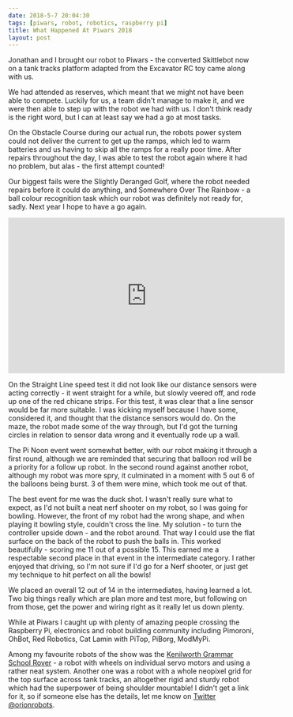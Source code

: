 ```yaml
---
date: 2018-5-7 20:04:30
tags: [piwars, robot, robotics, raspberry pi]
title: What Happened At Piwars 2018
layout: post
---
```

Jonathan and I brought our robot to Piwars - the converted Skittlebot now on a tank tracks platform adapted from the Excavator RC toy came along with us.

We had attended as reserves, which meant that we might not have been able to compete. Luckily for us, a team didn't manage to make it, and we were then able to step up with the robot we had with us. I don't think ready is the right word, but I can at least say we had a go at most tasks.

On the Obstacle Course during our actual run, the robots power system could not deliver the current to get up the ramps, which led to warm batteries and us having to skip all the ramps for a really poor time. After repairs throughout the day, I was able to test the robot again where it had no problem, but alas - the first attempt counted!

Our biggest fails were the Slightly Deranged Golf, where the robot needed repairs before it could do anything, and Somewhere Over The Rainbow - a ball colour recognition task which our robot was definitely not ready for, sadly. Next year I hope to have a go again.

<div class="embed-responsive embed-responsive-16by9">
<iframe width="560" height="315" src="https://www.youtube.com/embed/jm0AX-WYSGY" frameborder="0" allowfullscreen="True"></iframe>
</div>

On the Straight Line speed test it did not look like our distance sensors were acting correctly - it went straight for a while, but slowly veered off, and rode up one of the red chicane strips. For this test, it was clear that a line sensor would be far more suitable. I was kicking myself because I have some, considered it, and thought that the distance sensors would do. On the maze, the robot made some of the way through, but I'd got the turning circles in relation to sensor data wrong and it eventually rode up a wall.

The Pi Noon event went somewhat better, with our robot making it through a first round, although we are reminded that securing that balloon rod will be a priority for a follow up robot. In the second round against another robot, although my robot was more spry, it culminated in a moment with 5 out 6 of the balloons being burst. 3 of them were mine, which took me out of that.

The best event for me was the duck shot. I wasn't really sure what to expect, as I'd not built a neat nerf shooter on my robot, so I was going for bowling. However, the front of my robot had the wrong shape, and when playing it bowling style, couldn't cross the line. My solution - to turn the controller upside down - and the robot around. That way I could use the flat surface on the back of the robot to push the balls in. This worked beautifully - scoring me 11 out of a possible 15. This earned me a respectable second place in that event in the intermediate category. I rather enjoyed that driving, so I'm not sure if I'd go for a Nerf shooter, or just get my technique to hit perfect on all the bowls!

We placed an overall 12 out of 14 in the intermediates, having learned a lot. Two big things really which are plan more and test more, but following on from those, get the power and wiring right as it really let us down plenty.

While at Piwars I caught up with plenty of amazing people crossing the Raspberry Pi, electronics and robot building community including Pimoroni, OhBot, Red Robotics, Cat Lamin with PiTop, PiBorg, ModMyPi.

Among my favourite robots of the show was the [Kenilworth Grammar School Rover](https://gccpiwars.wordpress.com/2018/04/20/final-word-before-the-competition/) - a robot with wheels on individual servo motors and using a rather neat system. Another one was a robot with a whole neopixel grid for the top surface across tank tracks, an altogether rigid and sturdy robot which had the superpower of being shoulder mountable! I didn't get a link for it, so if someone else has the details, let me know on [Twitter @orionrobots](//twitter.com/orionrobots).
